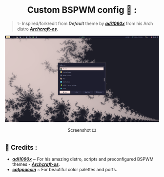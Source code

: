 <h1 align="center"> Custom BSPWM config 🍚 :</h1>

> ✨ Inspired/fork/edit from **_Default_** theme by [**_adi1090x_**](https://github.com/adi1090x) from his Arch distro [**_Archcraft-os_**](https://github.com/archcraft-os/archcraft).

![Screenshot](./.screenshots/bspwm_rofi.png)

<p align="center"> Screenshot 🎞️ </p>

## 🌟 Credits :

- [**_adi1090x_**](https://github.com/adi1090x) ~ For his amazing distro, scripts and preconfigured BSPWM themes - [**_Archcraft-os_**](https://github.com/archcraft-os).
- [**_catppuccin_**](https://github.com/catppuccin) ~ For beautiful color palettes and ports.
